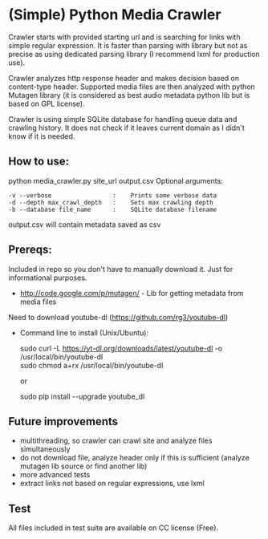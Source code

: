 (Simple) Python Media Crawler
==============================
Crawler starts with provided starting url and is searching for links with simple regular expression.  It is faster than parsing with library but not as precise as using dedicated parsing library (I recommend lxml for production use). 

Crawler analyzes http response header and makes decision based on content-type header. Supported media files are then analyzed with python Mutagen library (it is considered as best audio metadata python lib but is based on GPL license).

Crawler is using simple SQLite database for handling queue data and crawling history. It does not check if it leaves current domain as I didn't know if it is needed.

How to use:
-------------------------------
python media_crawler.py site_url output.csv
Optional arguments:

    -v --verbose                 :    Prints some verbose data
    -d --depth max_crawl_depth   :    Sets max crawling depth
    -b --database file_name      :    SQLite database filename

output.csv will contain metadata saved as csv

Prereqs:
----------
Included in repo so you don't have to manually download it. Just for informational purposes.
- http://code.google.com/p/mutagen/ - Lib for getting metadata from media files

Need to download youtube-dl (https://github.com/rg3/youtube-dl)
- Command line to install (Unix/Ubuntu): 

    sudo curl -L https://yt-dl.org/downloads/latest/youtube-dl -o /usr/local/bin/youtube-dl    
    sudo chmod a+rx /usr/local/bin/youtube-dl
    
    or
    
    sudo pip install --upgrade youtube_dl
    

Future improvements
----------------------
- multithreading, so crawler can crawl site and analyze files simultaneously
- do not download file, analyze header only if this is sufficient (analyze mutagen lib source or find another lib)
- more advanced tests
- extract links not based on regular expressions, use lxml 

Test
-------
All files included in test suite are available on CC license (Free).
